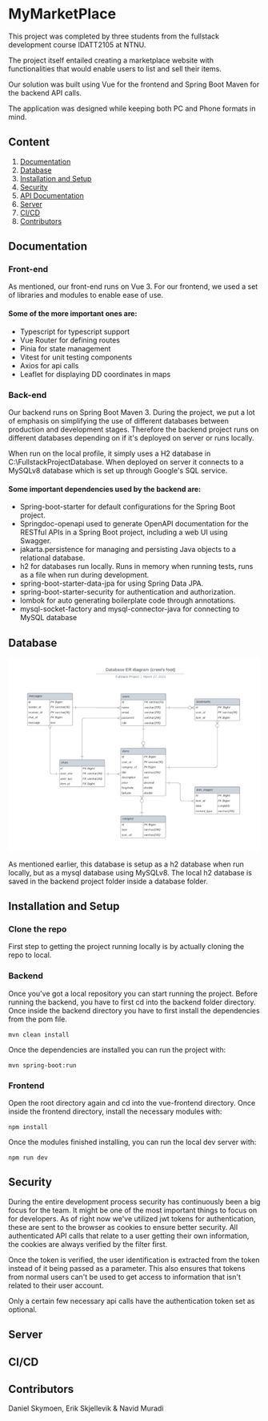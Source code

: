 # MyMarketPlace
This project was completed by three students from the fullstack development course IDATT2105 at NTNU.

The project itself entailed creating a marketplace website with functionalities that would enable users to list and sell their items.

Our solution was built using Vue for the frontend and Spring Boot Maven for the backend API calls.

The application was designed while keeping both PC and Phone formats in mind.

## Content
1. [Documentation](#documentation)
2. [Database](#database)
3. [Installation and Setup](#installation-and-setup)
4. [Security](#security)
5. [API Documentation](#api-documentation) 
6. [Server](#server)
7. [CI/CD](#cicd)
8. [Contributors](#contributors)

## Documentation

### Front-end
As mentioned, our front-end runs on Vue 3.
For our frontend, we used a set of libraries and modules to enable ease of use.

#### Some of the more important ones are:
- Typescript for typescript support
- Vue Router for defining routes
- Pinia for state management
- Vitest for unit testing components
- Axios for api calls
- Leaflet for displaying DD coordinates in maps


### Back-end
Our backend runs on Spring Boot Maven 3.
During the project, we put a lot of emphasis on simplifying the use of different databases between production and development stages.
Therefore the backend project runs on different databases depending on if it's deployed on server or runs locally.

When run on the local profile, it simply uses a H2 database in C:\FullstackProjectDatabase.
When deployed on server it connects to a MySQLv8 database which is set up through Google's SQL service.

#### Some important dependencies used by the backend are:
- Spring-boot-starter for default configurations for the Spring Boot project.
- Springdoc-openapi used to generate OpenAPI documentation for the RESTful APIs in a Spring Boot project, including a web UI using Swagger.
- jakarta.persistence for managing and persisting Java objects to a relational database.
- h2 for databases run locally. Runs in memory when running tests, runs as a file when run during development.
- spring-boot-starter-data-jpa for using Spring Data JPA.
- spring-boot-starter-security for authentication and authorization.
- lombok for auto generating boilerplate code through annotations.
- mysql-socket-factory and mysql-connector-java for connecting to MySQL database

## Database
![ERDiagram](https://github.com/Navish97/Fullstack-Project/blob/dev/ER%20Diagram.png?raw=true)

As mentioned earlier, this database is setup as a h2 database when run locally, but as a mysql database using MySQLv8.
The local h2 database is saved in the backend project folder inside a database folder.

## Installation and Setup

### Clone the repo
First step to getting the project running locally is by actually cloning the repo to local.


### Backend
Once you've got a local repository you can start running the project.
Before running the backend, you have to first cd into the backend folder directory.
Once inside the backend directory you have to first install the dependencies from the pom file.
```
mvn clean install
```

Once the dependencies are installed you can run the project with:
```
mvn spring-boot:run
```

### Frontend
Open the root directory again and cd into the vue-frontend directory.
Once inside the frontend directory, install the necessary modules with:
```
npm install
```
Once the modules finished installing, you can run the local dev server with:
```
npm run dev
```

## Security
During the entire development process security has continuously been a big focus for the team.
It might be one of the most important things to focus on for developers.
As of right now we've utilized jwt tokens for authentication, these are sent to the browser as cookies to ensure better security.
All authenticated API calls that relate to a user getting their own information, the cookies are always verified by the filter first.

Once the token is verified, the user identification is extracted from the token instead of it being passed as a parameter.
This also ensures that tokens from normal users can't be used to get access to information that isn't related to their user account.

Only a certain few necessary api calls have the authentication token set as optional.

## Server

## CI/CD


## Contributors
Daniel Skymoen, Erik Skjellevik & Navid Muradi
